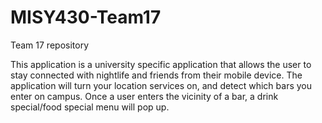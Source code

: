 MISY430-Team17
==============

Team 17 repository

This application is a university specific application that allows the user to stay connected with nightlife and friends from their mobile device. The application will turn your location services on, and detect which bars you enter on campus. Once a user enters the vicinity of a bar, a drink special/food special menu will pop up. 

